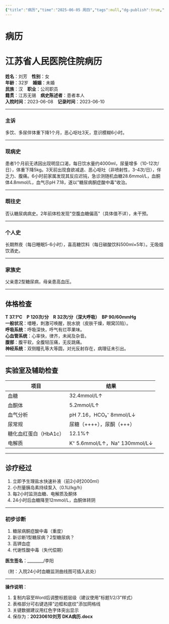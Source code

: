 ```yaml
---
{"title":"病历","time":"2025-06-05 周四","tags":null,"dg-publish":true,"permalink":"/200 学习/211 代谢、内分泌系统/病历/","dgPassFrontmatter":true,"created":"2025-06-05T11:10:08.000+08:00","updated":"2025-06-05T11:10:58.000+08:00"}
---
```


# 病历
# 江苏省人民医院住院病历

**姓名**：刘芳　**性别**：女  
**年龄**：32岁　**婚姻**：未婚  
**民族**：汉　**职业**：公司职员  
**籍贯**：江苏无锡　**病史陈述者**：患者本人  
**入院时间**：2023-06-08　**记录时间**：2023-06-10  

---

### 主诉
多饮、多尿伴体重下降1个月，恶心呕吐3天，意识模糊6小时。

---

### 现病史
患者1个月前无诱因出现明显口渴，每日饮水量约4000ml，尿量增多（10-12次/日），体重下降5kg。3天前出现食欲减退、恶心呕吐（非喷射性，3-4次/日），伴乏力、腹痛。6小时前家属发现其反应迟钝，急诊测随机血糖28.6mmol/L，血酮体4.8mmol/L，血气示pH 7.18，遂以"糖尿病酮症酸中毒"收治。

---

### 既往史
否认糖尿病病史。2年前体检发现"空腹血糖偏高"（具体值不详），未干预。

---

### 个人史
长期熬夜（每日睡眠5-6小时），喜高糖饮料（每日碳酸饮料500ml×5年）。无吸烟饮酒史。

---

### 家族史
父亲患2型糖尿病，母亲患高血压。

---

## 体格检查
**T 37.1℃　P 120次/分　R 32次/分（深大呼吸）　BP 90/60mmHg**  
**一般状况**：嗜睡，刺激可唤醒，脱水貌（皮肤干燥，眼窝凹陷）。  
**呼吸系统**：呼吸深快，呼气有烂苹果味。  
**心血管系统**：心率快，律齐，未闻及杂音。  
**腹部**：腹平软，全腹轻压痛，无反跳痛。  
**神经系统**：双侧瞳孔等大等圆，对光反射存在，病理征未引出。

---

## 实验室及辅助检查
| 项目                | 结果                  |
|---------------------|-----------------------|
| 血糖                | 32.4mmol/L↑           |
| 血酮体              | 5.2mmol/L↑            |
| 血气分析            | pH 7.16，HCO₃⁻ 8mmol/L↓|
| 尿常规              | 尿糖（++++），尿酮（+++）|
| 糖化血红蛋白（HbA1c）| 12.1%↑                |
| 电解质              | K⁺ 5.6mmol/L↑，Na⁺ 130mmol/L↓|

---

## 诊疗经过
1. 立即予生理盐水快速补液（前2小时2000ml）  
2. 小剂量胰岛素持续泵入（0.1U/kg/h）  
3. 每2小时监测血糖、电解质及酮体  
4. 24小时后血糖降至12mmol/L，血酮体转阴  

---

### 初步诊断
1. 糖尿病酮症酸中毒（重度）  
2. 新诊断1型糖尿病？2型糖尿病？  
3. 高钾血症  
4. 代谢性酸中毒（失代偿期）  

**医生签名**：________/李阳  

（附：入院24小时血糖监测曲线图可插入此处）

---

**操作说明**：
1. 复制内容至Word后调整标题层级（建议使用"标题1/2/3"样式）
2. 表格部分可右键选择"边框和底纹"添加网格线
3. 关键数据建议用红色字体突出显示
4. 保存为：**20230610刘芳 DKA病历.docx**